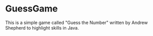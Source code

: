 # GuessGame
This is a simple game called "Guess the Number" written by Andrew Shepherd to highlight skills in Java.
